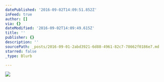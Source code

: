 ```yaml
---
datePublished: '2016-09-02T14:09:51.852Z'
inFeed: true
author: []
via: {}
dateModified: '2016-09-02T14:09:49.615Z'
title: ''
publisher: {}
description: ''
sourcePath: _posts/2016-09-01-2abd3921-6d88-4961-82c7-78662f0186e7.md
starred: false
_type: Blurb

---
```

![](https://the-grid-user-content.s3-us-west-2.amazonaws.com/d2c16849-31b1-4cca-a8ce-0c4b017477d6.jpg)